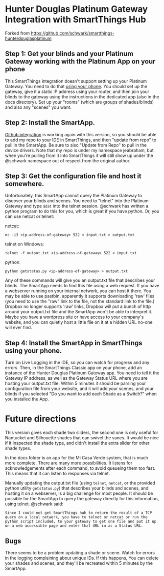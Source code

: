 # Hunter Douglas Platinum Gateway Integration with SmartThings Hub

Forked from https://github.com/schwark/smartthings-hunterdouglasplatinum


## Step 1: Get your blinds and your Platinum Gateway working with the Platinum App on your phone

This SmartThings integration doesn't support setting up your Platinum Gateway.  You 
need to do that [using your phone](https://apps.apple.com/us/app/platinum-app/id556728718?ign-mpt=uo%3D4).  You should set up the gateway, give it a static IP
address using your router, and then join your blinds to the gateway using the instructions
in the dedicated app (also in the docs directory).  Set up your "rooms" (which are groups of shades/blinds) and also any "scenes" you want.


## Step 2: Install the SmartApp.  

[Github integration](http://docs.smartthings.com/en/latest/tools-and-ide/github-integration.html) is working again with this version, so you should be able to add 
my repo to your IDE in SmartThings, and then "update from repo" to pull in the SmartApp.
Be sure to also "Update from Repo" to pull in the device drivers. Note that my repo
is under my namespace jeabraham, but when you're pulling from it into SmartThings it will still show up under the @schwark 
namespace out of respect from the original author. 

## Step 3: Get the configuration file and host it somewhere.

Unfortunately, this SmartApp cannot query the Platinum Gateway to discover your
blinds and scenes.  You need to "telnet" into the Platinum Gateway and type 
`$dat` into the telnet session. @schwark has written a python program to do this for you,
which is great if you have python.  Or, you can use netcat or telnet:

netcat:

	nc -i3 <ip-address-of-gateway> 522 < input.txt > output.txt

telnet on Windows:

	telnet -f output.txt <ip-address-of-gateway> 522 < input.txt

python:
	
	python getstatus.py <ip-address-of-gateway> > output.txt

Any of these commands will give you an output.txt file that describes your blinds. 
The SmartApp needs to find this file using a web request.  If you have a webserver running on your internal network, you can host it there. You may be able to use pastbin, apparently it supports downloading 'raw' files (you need to use the "raw" link to the file, not the standard link to the file.) Dropbox no longer supports 'raw' links, Dropbox will put a bunch of http around your output.txt file and the SmartApp won't be able to interpret it.  Maybe you have a wordpress site or have access to your company's website, and you can quietly host a little file on it at a hidden URL no-one will ever find.  

## Step 4: Install the SmartApp in SmartThings using your phone.

Turn on Live Logging in the IDE, so you can watch for progress and any errors.  Then, in the SmartThings Classic app on your phone, add an instance of the Hunter Douglas Platinum Gateway app.  You need to tell it the Gateway IP address, as well as the Gateway
Status URL where you are hosting your output.txt file.  Within 5 minutes it should be
parsing your configuration file from your website, and it will add your scenes, and your blinds if you selected "Do you want to add each Shade as a Switch?" when you installed the App.  


# Future directions

This version gives each shade two sliders, the second one is only useful for Nantucket and Silhouette shades that can swivel the vanes.  It would be nice if it inspected the shade
type, and didn't install the extra slider for other shade types.

In the docs folder is an app for the Mi Casa Verde system, that is much more complete. There are many more possibilities.  It listens for acknowledgements after each command, to avoid queueing them too fast.  This means that it can listen to responses via telnet.  

Manually updating the output.txt file (using `telnet`, `netcat`, or the provided python utility `getstatus.py`) that describes your blinds and scenes, and hosting
it on a webserver, is a big challenge for most people. It should be possible for the
SmartApp to query the gateway directly for this information, using telnet.  @schwark said:

`Since I could not get SmartThings hub to return the result of a TCP query on a local network, you have to telnet or netcat or run the python script included, to your gateway to get one file and put it up on a web accessible page and enter that URL in as a Status URL.`



## Bugs

There seems to be a problem updating a shade or scene.  Watch for errors in the logging 
complaining about unique IDs.  If this happens, You can delete your shades and scenes, and they'll be
recreated within 5 minutes by the SmartApp. 

